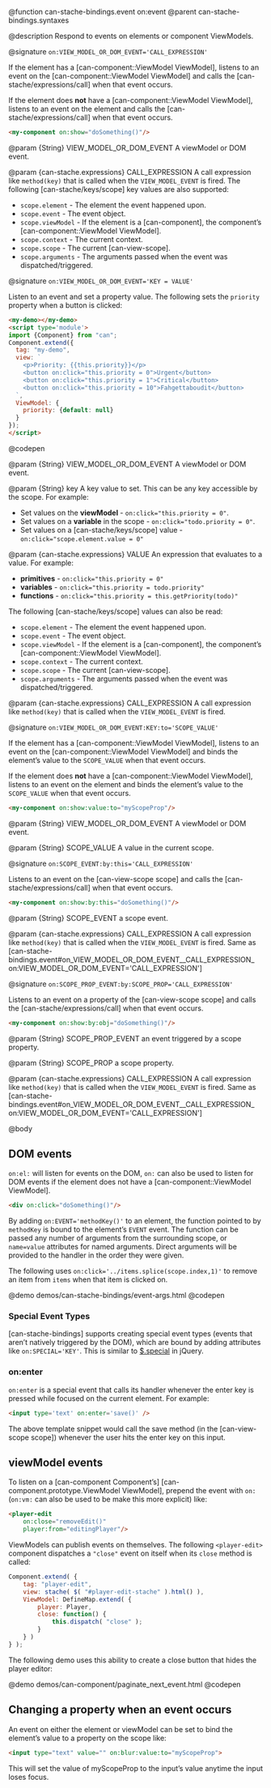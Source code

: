 @function can-stache-bindings.event on:event
@parent can-stache-bindings.syntaxes

@description Respond to events on elements or component ViewModels.

@signature `on:VIEW_MODEL_OR_DOM_EVENT='CALL_EXPRESSION'`

If the element has a [can-component::ViewModel ViewModel], listens to an event on the [can-component::ViewModel ViewModel] and calls the [can-stache/expressions/call] when that event occurs.

If the element does **not** have a [can-component::ViewModel ViewModel], listens to an event on the element and calls the [can-stache/expressions/call] when that event occurs.

```html
<my-component on:show="doSomething()"/>
```

@param {String} VIEW_MODEL_OR_DOM_EVENT A viewModel or DOM event.

@param {can-stache.expressions} CALL_EXPRESSION A call expression like `method(key)` that is called when the `VIEW_MODEL_EVENT`
is fired. The following [can-stache/keys/scope] key values are also supported:

 - `scope.element` - The element the event happened upon.
 - `scope.event` - The event object.
 - `scope.viewModel` - If the element is a [can-component], the component’s [can-component::ViewModel ViewModel].
 - `scope.context` - The current context.
 - `scope.scope` - The current [can-view-scope].
 - `scope.arguments` - The arguments passed when the event was dispatched/triggered.

@signature `on:VIEW_MODEL_OR_DOM_EVENT='KEY = VALUE'`

  Listen to an event and set a property value.  The following sets the `priority` property when
  a button is clicked:

  ```html
  <my-demo></my-demo>
  <script type='module'>
  import {Component} from "can";
  Component.extend({
    tag: "my-demo",
    view: `
      <p>Priority: {{this.priority}}</p>
      <button on:click="this.priority = 0">Urgent</button>
      <button on:click="this.priority = 1">Critical</button>
      <button on:click="this.priority = 10">Fahgettaboudit</button>
    `,
    ViewModel: {
      priority: {default: null}
    }
  });
  </script>
  ```
  @codepen

@param {String} VIEW_MODEL_OR_DOM_EVENT A viewModel or DOM event.

@param {String} key A key value to set. This can be any key accessible by the scope. For example:

- Set values on the __viewModel__ - `on:click="this.priority = 0"`.
- Set values on a __variable__ in the scope - `on:click="todo.priority = 0"`.
- Set values on a [can-stache/keys/scope] value - `on:click="scope.element.value = 0"`

@param {can-stache.expressions} VALUE An expression that evaluates to a value. For example:

- __primitives__ - `on:click="this.priority = 0"`
- __variables__ - `on:click="this.priority = todo.priority"`
- __functions__ - `on:click="this.priority = this.getPriority(todo)"`

The following [can-stache/keys/scope] values can also be read:

 - `scope.element` - The element the event happened upon.
 - `scope.event` - The event object.
 - `scope.viewModel` - If the element is a [can-component], the component’s [can-component::ViewModel ViewModel].
 - `scope.context` - The current context.
 - `scope.scope` - The current [can-view-scope].
 - `scope.arguments` - The arguments passed when the event was dispatched/triggered.

@param {can-stache.expressions} CALL_EXPRESSION A call expression like `method(key)` that is called when the `VIEW_MODEL_EVENT`
is fired.

@signature `on:VIEW_MODEL_OR_DOM_EVENT:KEY:to='SCOPE_VALUE'`

If the element has a [can-component::ViewModel ViewModel], listens to an event on the [can-component::ViewModel ViewModel] and binds the element’s value to the `SCOPE_VALUE` when that event occurs.

If the element does **not** have a [can-component::ViewModel ViewModel], listens to an event on the element and binds the element’s value to the `SCOPE_VALUE` when that event occurs.

```html
<my-component on:show:value:to="myScopeProp"/>
```

@param {String} VIEW_MODEL_OR_DOM_EVENT A viewModel or DOM event.

@param {String} SCOPE_VALUE A value in the current scope.

@signature `on:SCOPE_EVENT:by:this='CALL_EXPRESSION'`

Listens to an event on the [can-view-scope scope] and calls the [can-stache/expressions/call] when that event occurs.

```html
<my-component on:show:by:this="doSomething()"/>
```

@param {String} SCOPE_EVENT a scope event.

@param {can-stache.expressions} CALL_EXPRESSION A call expression like `method(key)` that is called when the `VIEW_MODEL_EVENT` is fired. Same as [can-stache-bindings.event#on_VIEW_MODEL_OR_DOM_EVENT__CALL_EXPRESSION_ on:VIEW_MODEL_OR_DOM_EVENT='CALL_EXPRESSION']

@signature `on:SCOPE_PROP_EVENT:by:SCOPE_PROP='CALL_EXPRESSION'`

Listens to an event on a property of the [can-view-scope scope] and calls the [can-stache/expressions/call] when that event occurs.

```html
<my-component on:show:by:obj="doSomething()"/>
```

@param {String} SCOPE_PROP_EVENT an event triggered by a scope property.

@param {String} SCOPE_PROP a scope property.

@param {can-stache.expressions} CALL_EXPRESSION A call expression like `method(key)` that is called when the `VIEW_MODEL_EVENT`
is fired. Same as [can-stache-bindings.event#on_VIEW_MODEL_OR_DOM_EVENT__CALL_EXPRESSION_ on:VIEW_MODEL_OR_DOM_EVENT='CALL_EXPRESSION']


@body

## DOM events

`on:el:` will listen for events on the DOM, `on:` can also be used to listen for DOM events if the element does not have a [can-component::ViewModel ViewModel].

```html
<div on:click="doSomething()"/>
```

By adding `on:EVENT='methodKey()'` to an element, the function pointed to
by `methodKey` is bound to the element’s `EVENT` event. The function can be
passed any number of arguments from the surrounding scope, or `name=value`
attributes for named arguments. Direct arguments will be provided to the
handler in the order they were given.

The following uses `on:click='../items.splice(scope.index,1)'` to remove an
item from `items` when that item is clicked on.

@demo demos/can-stache-bindings/event-args.html
@codepen

### Special Event Types

[can-stache-bindings] supports creating special event types
(events that aren’t natively triggered by the DOM), which are
bound by adding attributes like `on:SPECIAL='KEY'`. This is
similar to [$.special](http://benalman.com/news/2010/03/jquery-special-events/) in jQuery.

### on:enter

`on:enter` is a special event that calls its handler whenever the enter
key is pressed while focused on the current element. For example:

```html
<input type='text' on:enter='save()' />
```

The above template snippet would call the save method
(in the [can-view-scope scope]) whenever
the user hits the enter key on this input.

## viewModel events

To listen on a [can-component Component’s] [can-component.prototype.ViewModel ViewModel], prepend the event with `on:` (`on:vm:` can also be used to be make this more explicit) like:

```html
<player-edit
	on:close="removeEdit()"
	player:from="editingPlayer"/>
```

ViewModels can publish events on themselves. The following `<player-edit>` component
dispatches a `"close"` event on itself when its `close` method is called:

```js
Component.extend( {
	tag: "player-edit",
	view: stache( $( "#player-edit-stache" ).html() ),
	ViewModel: DefineMap.extend( {
		player: Player,
		close: function() {
			this.dispatch( "close" );
		}
	} )
} );
```

The following demo uses this ability to create a close button that
hides the player editor:

@demo demos/can-component/paginate_next_event.html
@codepen

## Changing a property when an event occurs

An event on either the element or viewModel can be set to bind the element’s value to a property
on the scope like:

```html
<input type="text" value="" on:blur:value:to="myScopeProp">
```

This will set the value of myScopeProp to the input’s value anytime the input loses focus.
